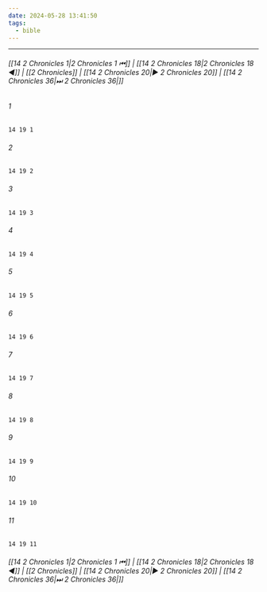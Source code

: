```yaml
---
date: 2024-05-28 13:41:50
tags:
  - bible
---
```

___

###### [[14 2 Chronicles 1|2 Chronicles 1 ⏮]] | [[14 2 Chronicles 18|2 Chronicles 18 ◀]] | [[2 Chronicles]] | [[14 2 Chronicles 20|▶ 2 Chronicles 20]] | [[14 2 Chronicles 36|⏭ 2 Chronicles 36|]]

###### 1
``` verse
14 19 1 
```
###### 2
``` verse
14 19 2 
```
###### 3
``` verse
14 19 3 
```
###### 4
``` verse
14 19 4 
```
###### 5
``` verse
14 19 5 
```
###### 6
``` verse
14 19 6 
```
###### 7
``` verse
14 19 7 
```
###### 8
``` verse
14 19 8 
```
###### 9
``` verse
14 19 9 
```
###### 10
``` verse
14 19 10 
```
###### 11
``` verse
14 19 11 
```

###### [[14 2 Chronicles 1|2 Chronicles 1 ⏮]] | [[14 2 Chronicles 18|2 Chronicles 18 ◀]] | [[2 Chronicles]] | [[14 2 Chronicles 20|▶ 2 Chronicles 20]] | [[14 2 Chronicles 36|⏭ 2 Chronicles 36|]]

